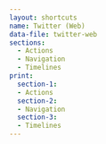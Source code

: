 ```yaml
---
layout: shortcuts
name: Twitter (Web)
data-file: twitter-web
sections:
  - Actions
  - Navigation
  - Timelines
print:
  section-1:
  - Actions
  section-2:
  - Navigation
  section-3:
  - Timelines
---
```

